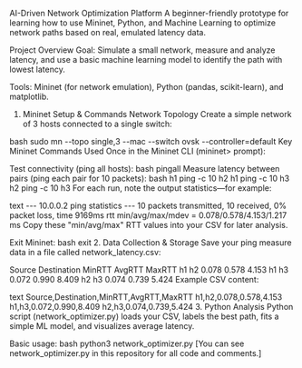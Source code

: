 AI-Driven Network Optimization Platform
A beginner-friendly prototype for learning how to use Mininet, Python, and Machine Learning to optimize network paths based on real, emulated latency data.

Project Overview
Goal: Simulate a small network, measure and analyze latency, and use a basic machine learning model to identify the path with lowest latency.

Tools: Mininet (for network emulation), Python (pandas, scikit-learn), and matplotlib.

1. Mininet Setup & Commands
Network Topology
Create a simple network of 3 hosts connected to a single switch:

bash
sudo mn --topo single,3 --mac --switch ovsk --controller=default
Key Mininet Commands Used
Once in the Mininet CLI (mininet> prompt):

Test connectivity (ping all hosts):
bash
pingall
Measure latency between pairs (ping each pair for 10 packets):
bash
h1 ping -c 10 h2
h1 ping -c 10 h3
h2 ping -c 10 h3
For each run, note the output statistics—for example:

text
--- 10.0.0.2 ping statistics ---
10 packets transmitted, 10 received, 0% packet loss, time 9169ms
rtt min/avg/max/mdev = 0.078/0.578/4.153/1.217 ms
Copy these "min/avg/max" RTT values into your CSV for later analysis.

Exit Mininet:
bash
exit
2. Data Collection & Storage
Save your ping measure data in a file called network_latency.csv:

Source	Destination	MinRTT	AvgRTT	MaxRTT
h1	h2	0.078	0.578	4.153
h1	h3	0.072	0.990	8.409
h2	h3	0.074	0.739	5.424
Example CSV content:

text
Source,Destination,MinRTT,AvgRTT,MaxRTT
h1,h2,0.078,0.578,4.153
h1,h3,0.072,0.990,8.409
h2,h3,0.074,0.739,5.424
3. Python Analysis
Python script (network_optimizer.py) loads your CSV, labels the best path, fits a simple ML model, and visualizes average latency.

Basic usage:
bash
python3 network_optimizer.py
[You can see network_optimizer.py in this repository for all code and comments.]
